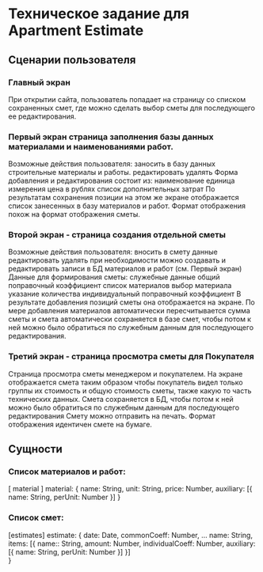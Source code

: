 # Техническое задание для Apartment Estimate
## Сценарии пользователя
### Главный экран
При открытии сайта, пользователь попадает на страницу со списком сохраненных смет, где можно сделать выбор сметы для последующего ее редактирования.
### Первый экран cтраница заполнения базы данных материалами и наименованиями работ.

Возможные действия пользователя:
заносить в базу данных строительные материалы и работы.
редактировать
удалять
Форма добавления и редактирования состоит из:
наименование
единица измерения
цена в рублях
список дополнительных затрат
По результатам сохранения позиции на этом же экране отображается список занесенных в базу материалов и работ.
Формат отображения похож на формат отображения сметы.



### Второй экран - страница создания отдельной сметы


Возможные действия пользователя:
вносить в смету данные
редактировать
удалять
при необходимости можно создавать и редактировать записи в БД материалов и работ (см. Первый экран)
Данные для формирования сметы:
служебные данные
общий поправочный коэффициент
список материалов
выбор материала
указание количества
индивидуальный поправочный коэффициент
В результате добавления позиций сметы она отображается на экране.
По мере добавления материалов автоматически пересчитывается сумма сметы и смета автоматически сохраняется в базе смет, чтобы потом к ней можно было обратиться по служебным данным для последующего редактирования.

### Третий экран - страница просмотра сметы для Покупателя



Страница просмотра сметы менеджером и покупателем.
На экране отображается смета таким образом чтобы покупатель видел только группы их стоимость и общую стоимость сметы, также какую то часть технических данных.
Смета сохраняется в БД, чтобы потом к ней можно было обратиться по служебным данным для последующего редактирования
Смету можно отправить на печать.
Формат отображения идентичен смете на бумаге.
## Сущности
### Список материалов и работ:
[ material ]
material:
{
	name: String,
	unit: String,
	price: Number,
	auxiliary: [{
		name: String,
		perUnit: Number
	}]
}

### Список смет:
[estimates]
estimate:
{ 
date: Date,
commonCoeff: Number, 
…
name: String,
items: [{
	name:: String,
	amount: Number,
	individualCoeff: Number,
	auxiliary: [{
		name: String,
		perUnit: Number
	}]
}]	
}










